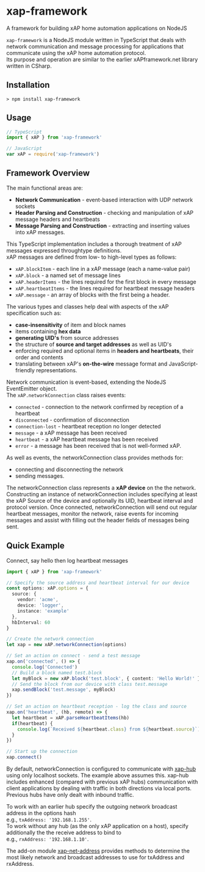 # xap-framework
A framework for building xAP home automation applications on NodeJS

`xap-framework` is a NodeJS module written in TypeScript that deals with network communication
and message processing for applications that communicate using the xAP home automation protocol.  
Its purpose and operation are similar to the earlier xAPframework.net library written in CSharp.

## Installation
```shell
> npm install xap-framework
```

## Usage
```typescript
// TypeScript
import { xAP } from 'xap-framework'
```
```javascript
// JavaScript
var xAP = require('xap-framework')
```

## Framework Overview
The main functional areas are:
* **Network Communication** - event-based interaction with UDP network sockets
* **Header Parsing and Construction** - checking and manipulation of xAP message headers and heartbeats
* **Message Parsing and Construction** - extracting and inserting values into xAP messages.

This TypeScript implementation includes a thorough treatment of xAP messages expressed throughtype definitions.  
xAP messages are defined from low- to high-level types as follows:
* `xAP.blockItem` - each line in a xAP message (each a name-value pair)
* `xAP.block` - a named set of message lines
* `xAP.headerItems` - the lines required for the first block in every message
* `xAP.heartbeatItems` - the lines required for heartbeat message headers
* `xAP.message` - an array of blocks with the first being a header.

The various types and classes help deal with aspects of the xAP specification such as:
* **case-insensitivity** of item and block names
* items containing **hex data**
* **generating UID's** from source addresses
* the structure of **source and target addresses** as well as UID's
* enforcing required and optional items in **headers and heartbeats**, their order and contents
* translating between xAP's **on-the-wire** message format and JavaScript-friendly representations.


Network communication is event-based, extending the NodeJS EventEmitter object.  
The `xAP.networkConnection` class raises events:
* `connected` - connection to the network confirmed by reception of a heartbeat
* `disconnected` - confirmation of disconnection
* `connection-lost` - heartbeat reception no longer detected
* `message` - a xAP message has been received
* `heartbeat` - a xAP heartbeat message has been received
* `error` - a message has been received that is not well-formed xAP.

As well as events, the networkConnection class provides methods for:
* connecting and disconnecting the network
* sending messages.

The networkConnection class represents a **xAP device** on the the network.
Constructing an instance of networkConnection includes specifying at least the xAP Source of the device
and optionally its UID, heartbeat interval and protocol version.
Once connected, networkConnection will send out regular heartbeat messages,
monitor the network, raise events for incoming messages
and assist with filling out the header fields of messages being sent.

## Quick Example
Connect, say hello then log heartbeat messages

```typescript
import { xAP } from 'xap-framework'

// Specify the source address and heartbeat interval for our device
const options: xAP.options = {
  source: {
    vendor: 'acme',
    device: 'logger',
    instance: 'example'
  },
  hbInterval: 60
}

// Create the network connection
let xap = new xAP.networkConnection(options)

// Set an action on connect - send a test message
xap.on('connected', () => {
  console.log('Connected')
  // Build a block named test.block
  let myBlock = new xAP.block('test.block', { content: 'Hello World!' })
  // Send the block from our device with class test.message
  xap.sendBlock('test.message', myBlock)
})

// Set an action on heartbeat reception - log the class and source
xap.on('heartbeat', (hb, remote) => {
  let heartbeat = xAP.parseHeartbeatItems(hb)
  if(heartbeat) {
    console.log(`Received ${heartbeat.class} from ${heartbeat.source}`)
  }
})

// Start up the connection
xap.connect()
```
By default, networkConnection is configured to communicate with
[xap-hub](http://github/erspearson/xap-hub)
using only localhost sockets. The example above assumes this.
xap-hub includes enhanced (compared with previous xAP hubs) communication with client applications
by dealing with traffic in both directions via local ports.
Previous hubs have only dealt with inbound traffic.

To work with an earlier hub specify the outgoing network broadcast address in the options hash  
e.g., `txAddress: '192.168.1.255'`.  
To work without any hub (as the only xAP application on a host),
specify additionally the the receive address to bind to  
e.g., `rxAddress: '192.168.1.10'`.

The add-on module
[xap-net-address](http://github.com/erspearson/xap-net-address)
provides methods to determine the most likely network
and broadcast addresses to use for txAddress and rxAddress.
